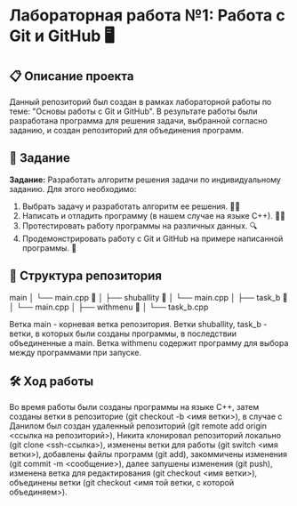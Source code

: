 # Лабораторная работа №1: Работа с Git и GitHub 🖥️

## 📋 Описание проекта

Данный репозиторий был создан в рамках лабораторной работы по теме: "Основы работы с Git и GitHub". В результате работы были разработана программа для решения задачи, выбранной согласно заданию, и создан репозиторий для объединения программ.

## 🎯 Задание

**Задание:** Разработать алгоритм решения задачи по индивидуальному заданию. Для этого необходимо:

1. Выбрать задачу и разработать алгоритм ее решения. 🧑‍💻
2. Написать и отладить программу (в нашем случае на языке С++). 🧑‍🔧
3. Протестировать работу программы на различных данных. 🔍
4. Продемонстрировать работу с Git и GitHub на примере написанной программы. 🚀

## 🔧 Структура репозитория

main
│ └── main.cpp 🌿
│
├── shuballity 🌿
│ └── main.cpp
│
├──  task_b 🌿
│ └── main.cpp
│
├──  withmenu 🌿
│ └── task_b.cpp

Ветка main - корневая ветка репозитория.
Ветки shuballity, task_b - ветки, в которых были созданы программы, в последствии объединенные а main.
Ветка withmenu содержит программу для выбора между программами при запуске.

## 🛠️ Ход работы

Во время работы были созданы программы на языке C++, затем созданы ветки в репозиторие (git checkout -b <имя ветки>), в случае с Данилом был создан удаленный репозиторий (git remote add origin <ссылка на репозиторий>), Никита клонировал репозиторий локально (git clone <ssh-ссылка>), изменены ветки для работы (git switch <имя ветки>), добавлены файлы программ (git add), закоммичены изменения (git commit -m <сообщение>), далее запушены изменения (git push), изменена ветка для редактирования (git checkout <имя ветки>), объединены ветки (git checkout <имя той ветки, с которой объединяем>).
